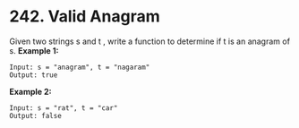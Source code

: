 # 242. Valid Anagram
Given two strings s and t , write a function to determine if t is an anagram of s.
**Example 1:**
```
Input: s = "anagram", t = "nagaram"
Output: true

```
**Example 2:**
```
Input: s = "rat", t = "car"
Output: false
```
